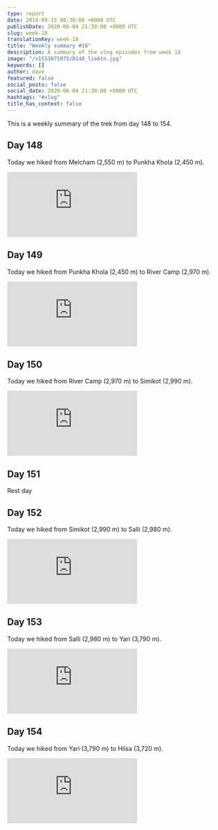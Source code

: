 ```yaml
---
type: report
date: 2019-09-15 00:30:00 +0000 UTC
publishDate: 2020-06-04 21:30:00 +0000 UTC
slug: week-18
translationKey: week-18
title: "Weekly summary #18"
description: A summary of the vlog episodes from week 18
image: "/v1553075075/D148_lie6tn.jpg"
keywords: []
author: dave
featured: false
social_posts: false
social_date: 2020-06-04 21:30:00 +0000 UTC
hashtags: "#vlog"
title_has_context: false
---
```


This is a weekly summary of the trek from day 148 to 154.


## Day 148


Today we hiked from Melcham (2,550 m) to Punkha Khola (2,450 m).

<iframe class="youtube75" src="https://www.youtube.com/embed/CtCG3lDLRGQ" frameborder="0" allow="accelerometer; autoplay; encrypted-media; gyroscope; picture-in-picture" allowfullscreen></iframe>


## Day 149


Today we hiked from Punkha Khola (2,450 m) to River Camp (2,970 m).

<iframe class="youtube75" src="https://www.youtube.com/embed/-CbR6OtN4Io" frameborder="0" allow="accelerometer; autoplay; encrypted-media; gyroscope; picture-in-picture" allowfullscreen></iframe>


## Day 150


Today we hiked from River Camp (2,970 m) to Simikot (2,990 m).

<iframe class="youtube75" src="https://www.youtube.com/embed/qfEvWnCPG5s" frameborder="0" allow="accelerometer; autoplay; encrypted-media; gyroscope; picture-in-picture" allowfullscreen></iframe>


## Day 151



Rest day



## Day 152


Today we hiked from Simikot (2,990 m) to Salli (2,980 m).

<iframe class="youtube75" src="https://www.youtube.com/embed/rqLcXZS6Jnk" frameborder="0" allow="accelerometer; autoplay; encrypted-media; gyroscope; picture-in-picture" allowfullscreen></iframe>


## Day 153


Today we hiked from Salli (2,980 m) to Yari (3,790 m).

<iframe class="youtube75" src="https://www.youtube.com/embed/gLVD1fM_c94" frameborder="0" allow="accelerometer; autoplay; encrypted-media; gyroscope; picture-in-picture" allowfullscreen></iframe>


## Day 154


Today we hiked from Yari (3,790 m) to Hilsa (3,720 m).

<iframe class="youtube75" src="https://www.youtube.com/embed/JVyyUHrKKTA" frameborder="0" allow="accelerometer; autoplay; encrypted-media; gyroscope; picture-in-picture" allowfullscreen></iframe>


